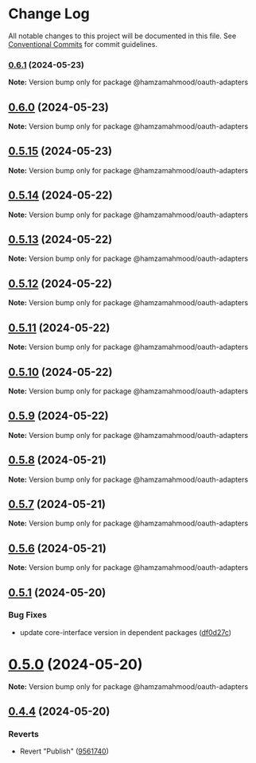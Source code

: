 # Change Log

All notable changes to this project will be documented in this file.
See [Conventional Commits](https://conventionalcommits.org) for commit guidelines.

### [0.6.1](https://github.com/apimatic/apimatic-js-runtime/compare/@hamzamahmood/oauth-adapters@0.6.0...@hamzamahmood/oauth-adapters@0.6.1) (2024-05-23)

**Note:** Version bump only for package @hamzamahmood/oauth-adapters

## [0.6.0](https://github.com/apimatic/apimatic-js-runtime/compare/@hamzamahmood/oauth-adapters@0.5.15...@hamzamahmood/oauth-adapters@0.6.0) (2024-05-23)

**Note:** Version bump only for package @hamzamahmood/oauth-adapters

## [0.5.15](https://github.com/apimatic/apimatic-js-runtime/compare/@hamzamahmood/oauth-adapters@0.5.14...@hamzamahmood/oauth-adapters@0.5.15) (2024-05-23)

**Note:** Version bump only for package @hamzamahmood/oauth-adapters

## [0.5.14](https://github.com/apimatic/apimatic-js-runtime/compare/@hamzamahmood/oauth-adapters@0.5.13...@hamzamahmood/oauth-adapters@0.5.14) (2024-05-22)

**Note:** Version bump only for package @hamzamahmood/oauth-adapters

## [0.5.13](https://github.com/apimatic/apimatic-js-runtime/compare/@hamzamahmood/oauth-adapters@0.5.12...@hamzamahmood/oauth-adapters@0.5.13) (2024-05-22)

**Note:** Version bump only for package @hamzamahmood/oauth-adapters

## [0.5.12](https://github.com/apimatic/apimatic-js-runtime/compare/@hamzamahmood/oauth-adapters@0.5.11...@hamzamahmood/oauth-adapters@0.5.12) (2024-05-22)

**Note:** Version bump only for package @hamzamahmood/oauth-adapters

## [0.5.11](https://github.com/apimatic/apimatic-js-runtime/compare/@hamzamahmood/oauth-adapters@0.5.10...@hamzamahmood/oauth-adapters@0.5.11) (2024-05-22)

**Note:** Version bump only for package @hamzamahmood/oauth-adapters

## [0.5.10](https://github.com/apimatic/apimatic-js-runtime/compare/@hamzamahmood/oauth-adapters@0.5.8...@hamzamahmood/oauth-adapters@0.5.10) (2024-05-22)

**Note:** Version bump only for package @hamzamahmood/oauth-adapters

## [0.5.9](https://github.com/apimatic/apimatic-js-runtime/compare/@hamzamahmood/oauth-adapters@0.5.8...@hamzamahmood/oauth-adapters@0.5.9) (2024-05-22)

**Note:** Version bump only for package @hamzamahmood/oauth-adapters

## [0.5.8](https://github.com/apimatic/apimatic-js-runtime/compare/@hamzamahmood/oauth-adapters@0.5.7...@hamzamahmood/oauth-adapters@0.5.8) (2024-05-21)

**Note:** Version bump only for package @hamzamahmood/oauth-adapters

## [0.5.7](https://github.com/apimatic/apimatic-js-runtime/compare/@hamzamahmood/oauth-adapters@0.5.1...@hamzamahmood/oauth-adapters@0.5.7) (2024-05-21)

**Note:** Version bump only for package @hamzamahmood/oauth-adapters

## [0.5.6](https://github.com/apimatic/apimatic-js-runtime/compare/@hamzamahmood/oauth-adapters@0.5.1...@hamzamahmood/oauth-adapters@0.5.6) (2024-05-21)

**Note:** Version bump only for package @hamzamahmood/oauth-adapters

## [0.5.1](https://github.com/apimatic/apimatic-js-runtime/compare/@hamzamahmood/oauth-adapters@0.5.0...@hamzamahmood/oauth-adapters@0.5.1) (2024-05-20)

### Bug Fixes

- update core-interface version in dependent packages ([df0d27c](https://github.com/apimatic/apimatic-js-runtime/commit/df0d27ca0242a0294c4501defb125c3ff6312347))

# [0.5.0](https://github.com/apimatic/apimatic-js-runtime/compare/@hamzamahmood/oauth-adapters@0.4.4...@hamzamahmood/oauth-adapters@0.5.0) (2024-05-20)

**Note:** Version bump only for package @hamzamahmood/oauth-adapters

## [0.4.4](https://github.com/apimatic/apimatic-js-runtime/compare/@hamzamahmood/oauth-adapters@0.4.3...@hamzamahmood/oauth-adapters@0.4.4) (2024-05-20)

### Reverts

- Revert "Publish" ([9561740](https://github.com/apimatic/apimatic-js-runtime/commit/956174084b496d262d54256efd23ccdc19dfe0fe))
